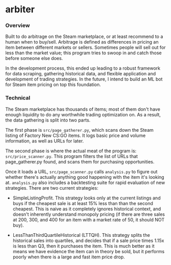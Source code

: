 # arbiter

### Overview

Built to do arbitrage on the Steam marketplace, or at least recommend to a human when to buy/sell. Arbitrage is defined as differences in pricing an item between different markets or sellers. Sometimes people will sell out for less than the market value; this program tries to swoop in and catch those before someone else does.

In the development process, this ended up leading to a robust framework for data scraping, gathering historical data, and flexible application and development of trading strategies. In the future, I intend to build an ML bot for Steam item pricing on top this foundation.

### Technical

The Steam marketplace has thousands of items; most of them don't have enough liquidity to do any worthwhile trading optimization on. As a result, the data gathering is split into two parts.

The first phase is `src/page_gatherer.py`, which scans down the Steam listing of Factory New CS:GO items. It logs basic price and volume information, as well as URLs for later.

The second phase is where the actual meat of the program is: `src/price_scanner.py`. This program filters the list of URLs that page_gatherer.py found, and scans them for purchasing opportunities.

Once it loads a URL, `src/page_scanner.py` calls `analysis.py` to figure out whether there's actually anything good happening with the item it's looking at. `analysis.py` also includes a backtesting suite for rapid evaluation of new strategies. There are two current strategies:

- SimpleListingProfit. This strategy looks only at the current listings and buys if the cheapest sale is at least 15% less than than the second cheapest. This is naive as it completely ignores historical context, and doesn't inherently understand monopoly pricing (if there are three sales at 200, 300, and 400 for an item with a market rate of 50, it should NOT buy).

- LessThanThirdQuartileHistorical (LTTQH). This strategy splits the historical sales into quartiles, and decides that if a sale price times 1.15x is less than Q3, then it purchases the item. This is much better as it means we have evidence the item can in theory be sold, but it performs poorly when there is a large and fast item price drop.
